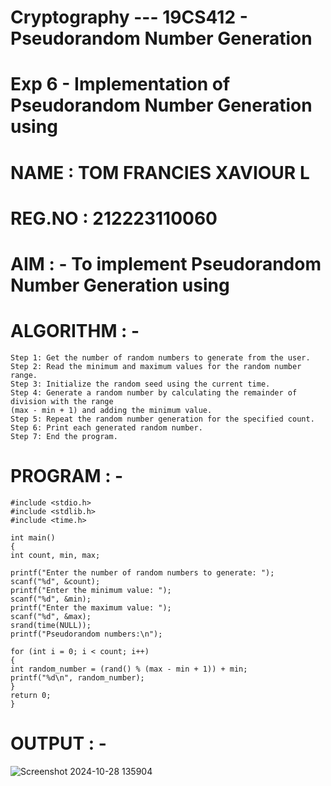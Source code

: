 # Cryptography --- 19CS412 - Pseudorandom Number Generation
# Exp 6 - Implementation of Pseudorandom Number Generation using

# NAME : TOM FRANCIES XAVIOUR L
# REG.NO : 212223110060

# AIM : - To implement Pseudorandom Number Generation using

# ALGORITHM : -
```
Step 1: Get the number of random numbers to generate from the user.
Step 2: Read the minimum and maximum values for the random number range.
Step 3: Initialize the random seed using the current time.
Step 4: Generate a random number by calculating the remainder of division with the range
(max - min + 1) and adding the minimum value.
Step 5: Repeat the random number generation for the specified count.
Step 6: Print each generated random number.
Step 7: End the program.
```
# PROGRAM : -
```
#include <stdio.h>
#include <stdlib.h>
#include <time.h>

int main()
{
int count, min, max;

printf("Enter the number of random numbers to generate: ");
scanf("%d", &count);
printf("Enter the minimum value: ");
scanf("%d", &min);
printf("Enter the maximum value: ");
scanf("%d", &max);
srand(time(NULL));
printf("Pseudorandom numbers:\n");

for (int i = 0; i < count; i++)
{
int random_number = (rand() % (max - min + 1)) + min;
printf("%d\n", random_number);
}
return 0;
}
```
# OUTPUT : -
![Screenshot 2024-10-28 135904](https://github.com/user-attachments/assets/57ab34b7-fc39-435c-9f84-94d6c7cb27c6)
